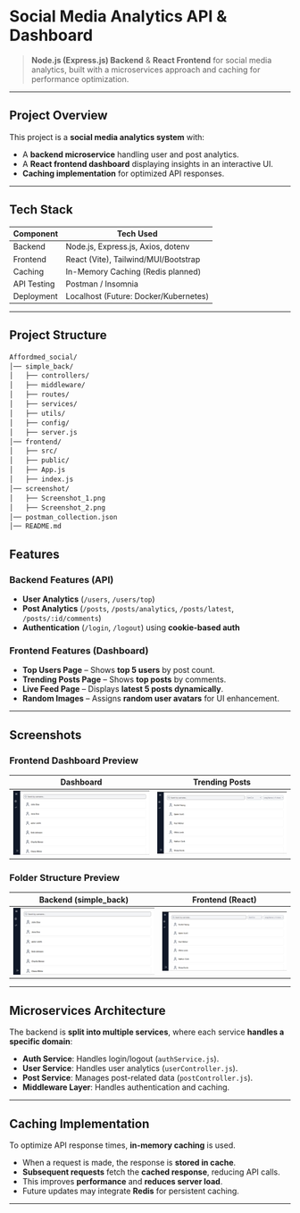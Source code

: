 # Social Media Analytics API & Dashboard

> **Node.js (Express.js) Backend** & **React Frontend** for social media analytics, built with a microservices approach and caching for performance optimization.

---

## Project Overview

This project is a **social media analytics system** with:

- A **backend microservice** handling user and post analytics.
- A **React frontend dashboard** displaying insights in an interactive UI.
- **Caching implementation** for optimized API responses.

---

## Tech Stack

| Component   | Tech Used                             |
| ----------- | ------------------------------------- |
| Backend     | Node.js, Express.js, Axios, dotenv    |
| Frontend    | React (Vite), Tailwind/MUI/Bootstrap  |
| Caching     | In-Memory Caching (Redis planned)     |
| API Testing | Postman / Insomnia                    |
| Deployment  | Localhost (Future: Docker/Kubernetes) |

---

## Project Structure

```bash
Affordmed_social/
│── simple_back/
│   ├── controllers/
│   ├── middleware/
│   ├── routes/
│   ├── services/
│   ├── utils/
│   ├── config/
│   ├── server.js
│── frontend/
│   ├── src/
│   ├── public/
│   ├── App.js
│   ├── index.js
│── screenshot/
│   ├── Screenshot_1.png
│   ├── Screenshot_2.png
│── postman_collection.json
│── README.md
```

## Features

### Backend Features (API)

- **User Analytics** (`/users`, `/users/top`)
- **Post Analytics** (`/posts`, `/posts/analytics`, `/posts/latest`, `/posts/:id/comments`)
- **Authentication** (`/login`, `/logout`) using **cookie-based auth**

### Frontend Features (Dashboard)

- **Top Users Page** – Shows **top 5 users** by post count.
- **Trending Posts Page** – Shows **top posts** by comments.
- **Live Feed Page** – Displays **latest 5 posts dynamically**.
- **Random Images** – Assigns **random user avatars** for UI enhancement.

---

## Screenshots

### Frontend Dashboard Preview

| Dashboard                                                     | Trending Posts                                                     |
| ------------------------------------------------------------- | ------------------------------------------------------------------ |
| ![Dashboard](screenshot/Screenshot%202025-04-04%20130238.png) | ![Trending Posts](screenshot/Screenshot%202025-04-04%20130622.png) |

### Folder Structure Preview

| Backend (simple_back)                                       | Frontend (React)                                             |
| ----------------------------------------------------------- | ------------------------------------------------------------ |
| ![Backend](screenshot/Screenshot%202025-04-04%20130238.png) | ![Frontend](screenshot/Screenshot%202025-04-04%20130622.png) |

---

## Microservices Architecture

The backend is **split into multiple services**, where each service **handles a specific domain**:

- **Auth Service**: Handles login/logout (`authService.js`).
- **User Service**: Handles user analytics (`userController.js`).
- **Post Service**: Manages post-related data (`postController.js`).
- **Middleware Layer**: Handles authentication and caching.

---

## Caching Implementation

To optimize API response times, **in-memory caching** is used.

- When a request is made, the response is **stored in cache**.
- **Subsequent requests** fetch the **cached response**, reducing API calls.
- This improves **performance** and **reduces server load**.
- Future updates may integrate **Redis** for persistent caching.

---
